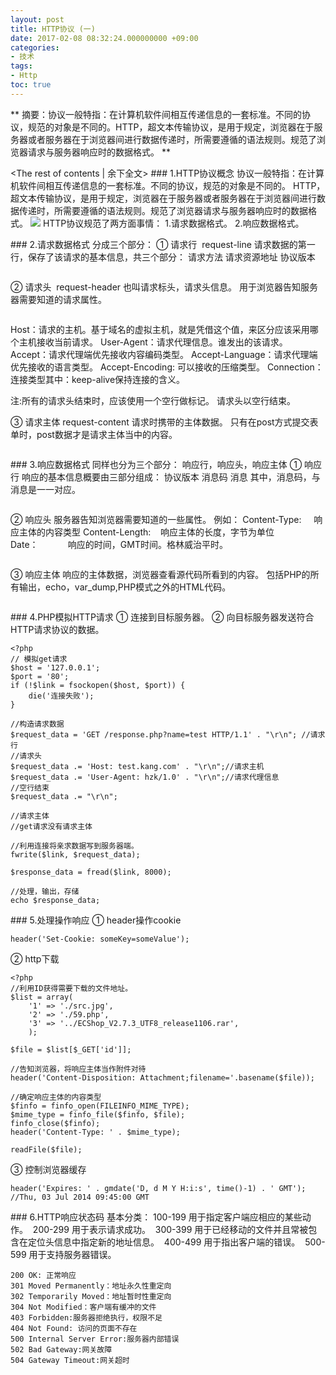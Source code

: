 ```yaml
---
layout: post
title: HTTP协议 (一)
date: 2017-02-08 08:32:24.000000000 +09:00
categories:
- 技术
tags:
- Http
toc: true
---
```

**
摘要：协议一般特指：在计算机软件间相互传递信息的一套标准。不同的协议，规范的对象是不同的。HTTP，超文本传输协议，是用于规定，浏览器在于服务器或者服务器在于浏览器间进行数据传递时，所需要遵循的语法规则。规范了浏览器请求与服务器响应时的数据格式。
**
<!-- more -->
<The rest of contents | 余下全文>
### 1.HTTP协议概念
协议一般特指：在计算机软件间相互传递信息的一套标准。不同的协议，规范的对象是不同的。
HTTP，超文本传输协议，是用于规定，浏览器在于服务器或者服务器在于浏览器间进行数据传递时，所需要遵循的语法规则。规范了浏览器请求与服务器响应时的数据格式。
![](index_files/HTTP_u8D85_u6587_u672C_u4F20_u8F93_u534F_u8BAE.png)
HTTP协议规范了两方面事情：
1.请求数据格式。
2.响应数据格式。

### 2.请求数据格式
分成三个部分：
① 请求行  request-line
请求数据的第一行，保存了该请求的基本信息，共三个部分：
请求方法 请求资源地址 协议版本
```

```
② 请求头  request-header
也叫请求标头，请求头信息。
用于浏览器告知服务器需要知道的请求属性。
```

```
Host：请求的主机。基于域名的虚拟主机，就是凭借这个值，来区分应该采用哪个主机接收当前请求。
User-Agent：请求代理信息。谁发出的该请求。
Accept：请求代理端优先接收内容编码类型。
Accept-Language：请求代理端优先接收的语言类型。
Accept-Encoding: 可以接收的压缩类型。
Connection：连接类型其中：keep-alive保持连接的含义。

注:所有的请求头结束时，应该使用一个空行做标记。
请求头以空行结束。

③ 请求主体 request-content
请求时携带的主体数据。
只有在post方式提交表单时，post数据才是请求主体当中的内容。
```

```

### 3.响应数据格式
同样也分为三个部分：
响应行，响应头，响应主体
① 响应行
响应的基本信息概要由三部分组成：
协议版本 消息码 消息
其中，消息码，与消息是一一对应。
```

```
② 响应头
服务器告知浏览器需要知道的一些属性。
例如：
Content-Type:     响应主体的内容类型
Content-Length:    响应主体的长度，字节为单位
Date：            响应的时间，GMT时间。格林威治平时。
```

```
③ 响应主体
响应的主体数据，浏览器查看源代码所看到的内容。
包括PHP的所有输出，echo，var_dump,PHP模式之外的HTML代码。
```

```
### 4.PHP模拟HTTP请求
① 连接到目标服务器。
② 向目标服务器发送符合HTTP请求协议的数据。

```
<?php
// 模拟get请求
$host = '127.0.0.1';
$port = '80';
if (!$link = fsockopen($host, $port)) {
    die('连接失败');
}

//构造请求数据
$request_data = 'GET /response.php?name=test HTTP/1.1' . "\r\n"; //请求行
//请求头
$request_data .= 'Host: test.kang.com' . "\r\n";//请求主机
$request_data .= 'User-Agent: hzk/1.0' . "\r\n";//请求代理信息
//空行结束
$request_data .= "\r\n";

//请求主体
//get请求没有请求主体

//利用连接将亲求数据写到服务器端。
fwrite($link, $request_data);

$response_data = fread($link, 8000);

//处理，输出，存储
echo $response_data;
```
### 5.处理操作响应
① header操作cookie
```
header('Set-Cookie: someKey=someValue'); 
```

② http下载
```
<?php
//利用ID获得需要下载的文件地址。
$list = array(
    '1' => './src.jpg',
    '2' => './59.php',
    '3' => '../ECShop_V2.7.3_UTF8_release1106.rar',
    );

$file = $list[$_GET['id']];

//告知浏览器，将响应主体当作附件对待
header('Content-Disposition: Attachment;filename='.basename($file));

//确定响应主体的内容类型
$finfo = finfo_open(FILEINFO_MIME_TYPE);
$mime_type = finfo_file($finfo, $file);
finfo_close($finfo);
header('Content-Type: ' . $mime_type);

readFile($file);
```
③ 控制浏览器缓存
```
header('Expires: ' . gmdate('D, d M Y H:i:s', time()-1) . ' GMT');
//Thu, 03 Jul 2014 09:45:00 GMT
```
### 6.HTTP响应状态码
基本分类：
100-199 用于指定客户端应相应的某些动作。 
200-299 用于表示请求成功。 
300-399 用于已经移动的文件并且常被包含在定位头信息中指定新的地址信息。 
400-499 用于指出客户端的错误。 
500-599 用于支持服务器错误。
```
200 OK: 正常响应 
301 Moved Permanently：地址永久性重定向 
302 Temporarily Moved：地址暂时性重定向 
304 Not Modified：客户端有缓冲的文件 
403 Forbidden:服务器拒绝执行，权限不足 
404 Not Found: 访问的页面不存在 
500 Internal Server Error:服务器内部错误 
502 Bad Gateway:网关故障 
504 Gateway Timeout:网关超时
```




